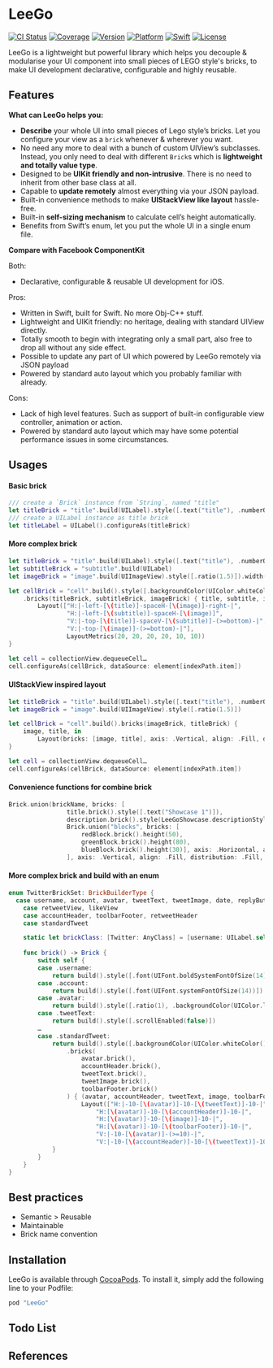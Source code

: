 # LeeGo

[![CI Status](http://img.shields.io/travis/wangshengjia/LeeGo.svg?style=flat)](https://travis-ci.org/wangshengjia/LeeGo)
[![Coverage](https://img.shields.io/codecov/c/github/wangshengjia/LeeGo.svg)](https://codecov.io/github/wangshengjia/LeeGo?branch=develop)
[![Version](https://img.shields.io/cocoapods/v/LeeGo.svg?style=flat)](http://cocoapods.org/pods/LeeGo)
[![Platform](https://img.shields.io/badge/Platform-iOS-lightgray.svg?style=flat)](http://developer.apple.com)
[![Swift](https://img.shields.io/badge/Swift-2.2-orange.svg?style=flat)](https://swift.org)
[![License](https://img.shields.io/badge/License-MIT-blue.svg?style=flat)](https://tldrlegal.com/license/mit-license)

LeeGo is a lightweight but powerful library which helps you decouple & modularise your UI component into small pieces of LEGO style's bricks, to make UI development declarative, configurable and highly reusable.


## Features

**What can LeeGo helps you:**

- **Describe** your whole UI into small pieces of Lego style’s bricks. Let you configure your view as a `brick` whenever & wherever you want.
- No need any more to deal with a bunch of custom UIView’s subclasses. Instead, you only need to deal with different `Brick`s which is **lightweight and totally value type**.
- Designed to be **UIKit friendly and non-intrusive**. There is no need to inherit from other base class at all.
- Capable to **update remotely** almost everything via your JSON payload.
- Built-in convenience methods to make **UIStackView like layout** hassle-free.
- Built-in **self-sizing mechanism** to calculate cell’s height automatically.
- Benefits from Swift’s enum, let you put the whole UI in a single enum file.

**Compare with Facebook ComponentKit**

Both:
- Declarative, configurable & reusable UI development for iOS.

Pros:
- Written in Swift, built for Swift. No more Obj-C++ stuff.
- Lightweight and UIKit friendly: no heritage, dealing with standard UIView directly.
- Totally smooth to begin with integrating only a small part, also free to drop all without any side effect.
- Possible to update any part of UI which powered by LeeGo remotely via JSON payload
- Powered by standard auto layout which you probably familiar with already.

Cons:
- Lack of high level features. Such as support of built-in configurable view controller, animation or action.
- Powered by standard auto layout which may have some potential performance issues in some circumstances.

## Usages
#### Basic brick

```swift
/// create a `Brick` instance from `String`, named "title"
let titleBrick = "title".build(UILabel).style([.text("title"), .numberOfLines(0)])
/// create a UILabel instance as title brick
let titleLabel = UILabel().configureAs(titleBrick)

```

#### More complex brick

```swift
let titleBrick = "title".build(UILabel).style([.text("title"), .numberOfLines(0)])
let subtitleBrick = "subtitle".build(UILabel)
let imageBrick = "image".build(UIImageView).style([.ratio(1.5)]).width(68)

let cellBrick = "cell".build().style([.backgroundColor(UIColor.whiteColor())])
    .bricks(titleBrick, subtitleBrick, imageBrick) { title, subtitle, image in
        Layout(["H:|-left-[\(title)]-spaceH-[\(image)]-right-|",
                "H:|-left-[\(subtitle)]-spaceH-[\(image)]",
                "V:|-top-[\(title)]-spaceV-[\(subtitle)]-(>=bottom)-|",
                "V:|-top-[\(image)]-(>=bottom)-|"], 
                LayoutMetrics(20, 20, 20, 20, 10, 10))
}

let cell = collectionView.dequeueCell…
cell.configureAs(cellBrick, dataSource: element[indexPath.item])
```

#### UIStackView inspired layout

```swift
let titleBrick = "title".build(UILabel).style([.text("title"), .numberOfLines(0)])
let imageBrick = "image".build(UIImageView).style([.ratio(1.5)])

let cellBrick = "cell".build().bricks(imageBrick, titleBrick) { 
    image, title, in
        Layout(bricks: [image, title], axis: .Vertical, align: .Fill, distribution: .Fill)
}

let cell = collectionView.dequeueCell…
cell.configureAs(cellBrick, dataSource: element[indexPath.item])
```

#### Convenience functions for combine brick

```swift
Brick.union(brickName, bricks: [
                title.brick().style([.text("Showcase 1")]),
                description.brick().style(LeeGoShowcase.descriptionStyle + [.text("Layout 3 blocks with `Top` alignment and `FillEqually` distribution")]),
                Brick.union("blocks", bricks: [
                    redBlock.brick().height(50),
                    greenBlock.brick().height(80),
                    blueBlock.brick().height(30)], axis: .Horizontal, align: .Top, distribution: .FillEqually, metrics: LayoutMetrics(0, 0, 0, 0, 10, 10)).style([.backgroundColor(UIColor.brownColor())])
                ], axis: .Vertical, align: .Fill, distribution: .Fill, metrics: defaultMetrics)
```

#### More complex brick and build with an enum

```swift
enum TwitterBrickSet: BrickBuilderType {
  case username, account, avatar, tweetText, tweetImage, date, replyButton, retweetButton, retweetCount, likeButton, likeCount
    case retweetView, likeView
    case accountHeader, toolbarFooter, retweetHeader
    case standardTweet

    static let brickClass: [Twitter: AnyClass] = [username: UILabel.self, account: UILabel.self, avatar: UIImageView.self, tweetText: UITextView.self, …]
    
    func brick() -> Brick {
        switch self {
        case .username:
            return build().style([.font(UIFont.boldSystemFontOfSize(14))])
        case .account:
            return build().style([.font(UIFont.systemFontOfSize(14))])
        case .avatar:
            return build().style([.ratio(1), .backgroundColor(UIColor.lightGrayColor()), .cornerRadius(3)]).width(50)
        case .tweetText:
            return build().style([.scrollEnabled(false)])
        …
        case .standardTweet:
            return build().style([.backgroundColor(UIColor.whiteColor())])
                .bricks(
                    avatar.brick(),
                    accountHeader.brick(),
                    tweetText.brick(),
                    tweetImage.brick(),
                    toolbarFooter.brick()
                ) { (avatar, accountHeader, tweetText, image, toolbarFooter) in
                    Layout(["H:|-10-[\(avatar)]-10-[\(tweetText)]-10-|",
                        "H:[\(avatar)]-10-[\(accountHeader)]-10-|",
                        "H:[\(avatar)]-10-[\(image)]-10-|",
                        "H:[\(avatar)]-10-[\(toolbarFooter)]-10-|",
                        "V:|-10-[\(avatar)]-(>=10)-|",
                        "V:|-10-[\(accountHeader)]-10-[\(tweetText)]-10-[\(image)]-10-[\(toolbarFooter)]-(>=10)-|"])
            }
        }
    }
}
```

## Best practices
- Semantic > Reusable
- Maintainable
- Brick name convention

## Installation

LeeGo is available through [CocoaPods](http://cocoapods.org). To install
it, simply add the following line to your Podfile:

```ruby
pod "LeeGo"
```
## Todo List

## References